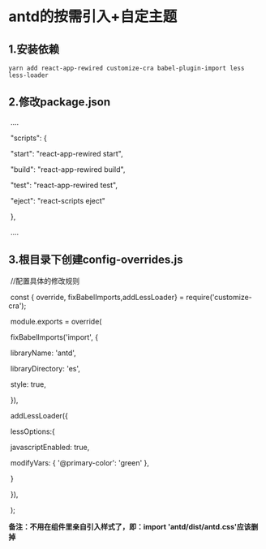 # antd的按需引入+自定主题

## 1.安装依赖

```
yarn add react-app-rewired customize-cra babel-plugin-import less less-loader
```

## 2.修改package.json

​     ....

​      "scripts": {

​       "start": "react-app-rewired start",

​       "build": "react-app-rewired build",

​       "test": "react-app-rewired test",

​       "eject": "react-scripts eject"

​      },

​     ....

## 3.根目录下创建config-overrides.js

​     //配置具体的修改规则

​     const { override, fixBabelImports,addLessLoader} = require('customize-cra');

​     module.exports = override(

​      fixBabelImports('import', {

​       libraryName: 'antd',

​       libraryDirectory: 'es',

​       style: true,

​      }),

​      addLessLoader({

​       lessOptions:{

​        javascriptEnabled: true,

​        modifyVars: { '@primary-color': 'green' },

​       }

​      }),

​     );



**备注：不用在组件里亲自引入样式了，即：import 'antd/dist/antd.css'应该删掉**